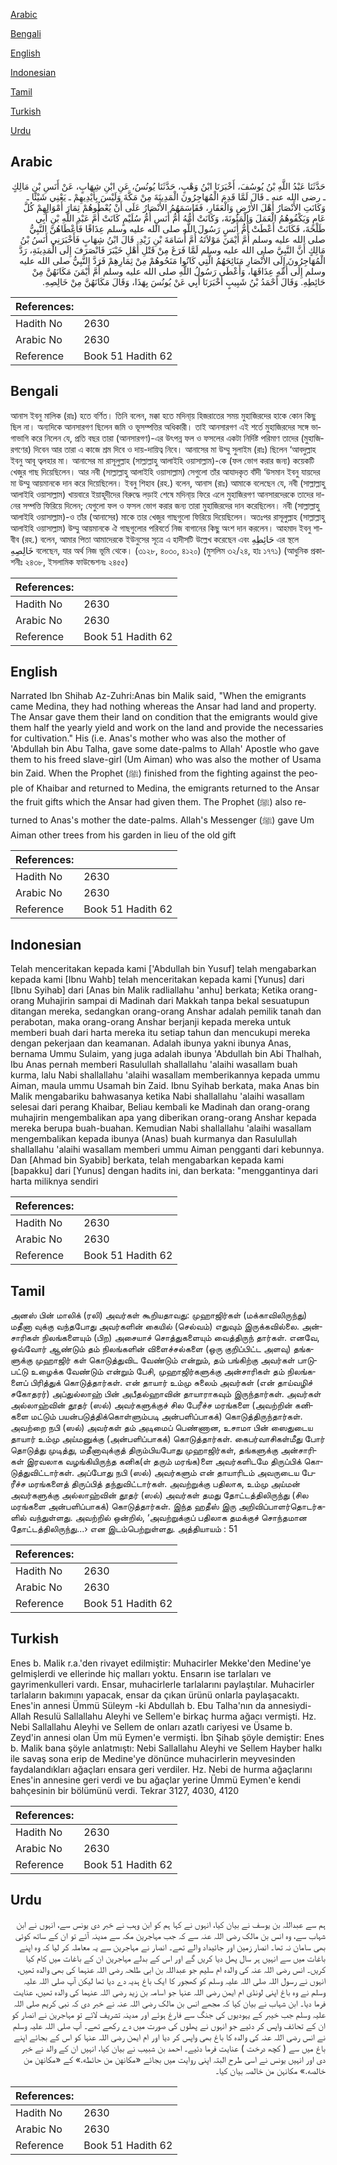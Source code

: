 [Arabic](#arabic)

[Bengali](#bengali)

[English](#english)

[Indonesian](#indonesian)

[Tamil](#tamil)

[Turkish](#turkish)

[Urdu](#urdu)

## Arabic


<div dir="rtl" lang="ar" style={{fontSize:'larger',backgroundColor:'#f8f9fa',padding:20}}>
حَدَّثَنَا عَبْدُ اللَّهِ بْنُ يُوسُفَ، أَخْبَرَنَا ابْنُ وَهْبٍ، حَدَّثَنَا يُونُسُ، عَنِ ابْنِ شِهَابٍ، عَنْ أَنَسِ بْنِ مَالِكٍ ـ رضى الله عنه ـ قَالَ لَمَّا قَدِمَ الْمُهَاجِرُونَ الْمَدِينَةَ مِنْ مَكَّةَ وَلَيْسَ بِأَيْدِيهِمْ ـ يَعْنِي شَيْئًا ـ وَكَانَتِ الأَنْصَارُ أَهْلَ الأَرْضِ وَالْعَقَارِ، فَقَاسَمَهُمُ الأَنْصَارُ عَلَى أَنْ يُعْطُوهُمْ ثِمَارَ أَمْوَالِهِمْ كُلَّ عَامٍ وَيَكْفُوهُمُ الْعَمَلَ وَالْمَئُونَةَ، وَكَانَتْ أُمُّهُ أُمُّ أَنَسٍ أُمُّ سُلَيْمٍ كَانَتْ أُمَّ عَبْدِ اللَّهِ بْنِ أَبِي طَلْحَةَ، فَكَانَتْ أَعْطَتْ أُمُّ أَنَسٍ رَسُولَ اللَّهِ صلى الله عليه وسلم عِذَاقًا فَأَعْطَاهُنَّ النَّبِيُّ صلى الله عليه وسلم أُمَّ أَيْمَنَ مَوْلاَتَهُ أُمَّ أُسَامَةَ بْنِ زَيْدِ‏.‏ قَالَ ابْنُ شِهَابٍ فَأَخْبَرَنِي أَنَسُ بْنُ مَالِكٍ أَنَّ النَّبِيَّ صلى الله عليه وسلم لَمَّا فَرَغَ مِنْ قَتْلِ أَهْلِ خَيْبَرَ فَانْصَرَفَ إِلَى الْمَدِينَةِ، رَدَّ الْمُهَاجِرُونَ إِلَى الأَنْصَارِ مَنَائِحَهُمُ الَّتِي كَانُوا مَنَحُوهُمْ مِنْ ثِمَارِهِمْ فَرَدَّ النَّبِيُّ صلى الله عليه وسلم إِلَى أُمِّهِ عِذَاقَهَا، وَأَعْطَى رَسُولُ اللَّهِ صلى الله عليه وسلم أُمَّ أَيْمَنَ مَكَانَهُنَّ مِنْ حَائِطِهِ‏.‏ وَقَالَ أَحْمَدُ بْنُ شَبِيبٍ أَخْبَرَنَا أَبِي عَنْ يُونُسَ بِهَذَا، وَقَالَ مَكَانَهُنَّ مِنْ خَالِصِهِ‏.‏
</div>
<div style={{backgroundColor:'#f8f9fa',padding:20, marginBottom: 10}}><table> <thead> <tr> <th>References:</th> <th></th> </tr> </thead> <tbody><tr><td>Hadith No</td><td>2630</td></tr><tr><td>Arabic No</td><td>2630</td></tr><tr><td>Reference</td><td>Book 51 Hadith 62</td></tr></tbody></table></div>

## Bengali


<div dir="ltr" lang="bn" style={{fontSize:'larger',backgroundColor:'#f8f9fa',padding:20}}>
আনাস ইবনু মালিক (রাঃ) হতে বর্ণিত। তিনি বলেন, মক্কা হতে মদিনা্য় হিজরাতের সময় মুহাজিরদের হাকে কোন কিছু ছিল না। অন্যদিকে আনসারগণ ছিলেন জমি ও ভূসম্পত্তির অধিকারী। তাই আনসারগণ এই শর্তে মুহাজিরদের সঙ্গে ভাগাভাগি করে নিলেন যে, প্রতি বছর তারা (আনসারগণ)-এর উৎপন্ন ফল ও ফসলের একটা নির্দিষ্ট পরিমাণ তাদের (মুহাজিরগণের) দিবেন আর তারা এ কাজে শ্রম দিবে ও দায়-দায়িত্ব নিবে। আনাসের মা উম্মু সুলাইম (রাঃ) ছিলেন ‘আবদুল্লাহ ইবনু আবূ ত্বলহার মা। আনাসের মা রাসূলুল্লাহ (সাল্লাল্লাহু আলাইহি ওয়াসাল্লাম)-কে (ফল ভোগ করার জন্য) কয়েকটি খেজুর গাছ দিয়েছিলেন। আর নবী (সাল্লাল্লাহু আলাইহি ওয়াসাল্লাম) সেগুলো তাঁর আযাদকৃত বাঁদী ‘উসমান ইবনু যায়দের মা উম্মু আয়মানকে দান করে দিয়েছিলেন। ইবনু শিহাব (রহ.) বলেন, আনাস (রাঃ) আমাকে বলেছেন যে, নবী (সাল্লাল্লাহু আলাইহি ওয়াসাল্লাম) খায়বারে ইয়াহূদীদের বিরুদ্ধে লড়াই শেষে মদিনা্য় ফিরে এলে মুহাজিরগণ আনসারদেরকে তাদের দানের সম্পত্তি ফিরিয়ে দিলেন; যেগুলো ফল ও ফসল ভোগ করার জন্য তারা মুহাজিরদের দান করেছিলেন। নবী (সাল্লাল্লাহু আলাইহি ওয়াসাল্লাম)-ও তাঁর (আনাসের) মাকে তার খেজুর গাছগুলো ফিরিয়ে দিয়েছিলেন। অতঃপর রাসূলুল্লাহ (সাল্লাল্লাহু আলাইহি ওয়াসাল্লাম) উম্মু আয়মানকে ঐ গাছগুলোর পরিবর্তে নিজ বাগানের কিছু অংশ দান করলেন। আহমাদ ইবনু শাবীব (রহ.) বলেন, আমার পিতা আমাদেরকে ইউনুসের সূত্রে এ হাদীসটি উল্লেখ করেছেন এবং حَائِطِهِ এর স্থলে خَالِصِهِ বলেছেন, যার অর্থ নিজ ভূমি থেকে। (৩১২৮, ৪০৩০, ৪১২০) (মুসলিম ৩২/২৪, হাঃ ১৭৭১) (আধুনিক প্রকাশনীঃ ২৪৩৮, ইসলামিক ফাউন্ডেশনঃ ২৪৫৫)
</div>
<div style={{backgroundColor:'#f8f9fa',padding:20, marginBottom: 10}}><table> <thead> <tr> <th>References:</th> <th></th> </tr> </thead> <tbody><tr><td>Hadith No</td><td>2630</td></tr><tr><td>Arabic No</td><td>2630</td></tr><tr><td>Reference</td><td>Book 51 Hadith 62</td></tr></tbody></table></div>

## English


<div dir="ltr" lang="en" style={{fontSize:'larger',backgroundColor:'#f8f9fa',padding:20}}>
Narrated Ibn Shihab Az-Zuhri:Anas bin Malik said, "When the emigrants came Medina, they had nothing whereas the Ansar had land and property. The Ansar gave them their land on condition that the emigrants would give them half the yearly yield and work on the land and provide the necessaries for cultivation." His (i.e. Anas's mother who was also the mother of 'Abdullah bin Abu Talha, gave some date-palms to Allah' Apostle who gave them to his freed slave-girl (Um Aiman) who was also the mother of Usama bin Zaid. When the Prophet (ﷺ) finished from the fighting against the people of Khaibar and returned to Medina, the emigrants returned to the Ansar the fruit gifts which the Ansar had given them. The Prophet (ﷺ) also returned to Anas's mother the date-palms. Allah's Messenger (ﷺ) gave Um Aiman other trees from his garden in lieu of the old gift
</div>
<div style={{backgroundColor:'#f8f9fa',padding:20, marginBottom: 10}}><table> <thead> <tr> <th>References:</th> <th></th> </tr> </thead> <tbody><tr><td>Hadith No</td><td>2630</td></tr><tr><td>Arabic No</td><td>2630</td></tr><tr><td>Reference</td><td>Book 51 Hadith 62</td></tr></tbody></table></div>

## Indonesian


<div dir="ltr" lang="id" style={{fontSize:'larger',backgroundColor:'#f8f9fa',padding:20}}>
Telah menceritakan kepada kami ['Abdullah bin Yusuf] telah mengabarkan kepada kami [Ibnu Wahb] telah menceritakan kepada kami [Yunus] dari [Ibnu Syihab] dari [Anas bin Malik radliallahu 'anhu] berkata; Ketika orang-orang Muhajirin sampai di Madinah dari Makkah tanpa bekal sesuatupun ditangan mereka, sedangkan orang-orang Anshar adalah pemilik tanah dan perabotan, maka orang-orang Anshar berjanji kepada mereka untuk memberi buah dari harta mereka itu setiap tahun dan mencukupi mereka dengan pekerjaan dan keamanan. Adalah ibunya yakni ibunya Anas, bernama Ummu Sulaim, yang juga adalah ibunya 'Abdullah bin Abi Thalhah, Ibu Anas pernah memberi Rasulullah shallallahu 'alaihi wasallam buah kurma, lalu Nabi shallallahu 'alaihi wasallam memberikannya kepada ummu Aiman, maula ummu Usamah bin Zaid. Ibnu Syihab berkata, maka Anas bin Malik mengabariku bahwasanya ketika Nabi shallallahu 'alaihi wasallam selesai dari perang Khaibar, Beliau kembali ke Madinah dan orang-orang muhajirin mengembalikan apa yang diberikan orang-orang Anshar kepada mereka berupa buah-buahan. Kemudian Nabi shallallahu 'alaihi wasallam mengembalikan kepada ibunya (Anas) buah kurmanya dan Rasulullah shallallahu 'alaihi wasallam memberi ummu Aiman pengganti dari kebunnya. Dan [Ahmad bin Syabib] berkata, telah mengabarkan kepada kami [bapakku] dari [Yunus] dengan hadits ini, dan berkata: "menggantinya dari harta miliknya sendiri
</div>
<div style={{backgroundColor:'#f8f9fa',padding:20, marginBottom: 10}}><table> <thead> <tr> <th>References:</th> <th></th> </tr> </thead> <tbody><tr><td>Hadith No</td><td>2630</td></tr><tr><td>Arabic No</td><td>2630</td></tr><tr><td>Reference</td><td>Book 51 Hadith 62</td></tr></tbody></table></div>

## Tamil


<div dir="ltr" lang="ta" style={{fontSize:'larger',backgroundColor:'#f8f9fa',padding:20}}>
அனஸ் பின் மாலிக் (ரலி) அவர்கள் கூறியதாவது: முஹாஜிர்கள் (மக்காவிலிருந்து) மதீனா வுக்கு வந்தபோது அவர்களின் கையில் (செல்வம்) எதுவும் இருக்கவில்லை. அன்சாரிகள் நிலங்களையும் (பிற) அசையாச் சொத்துகளையும் வைத்திருந் தார்கள். எனவே, ஒவ்வோர் ஆண்டும் தம் நிலங்களின் விளைச்சல்களை (ஒரு குறிப்பிட்ட அளவு) தங்களுக்கு முஹாஜிர் கள் கொடுத்துவிட வேண்டும் என்றும், தம் பங்கிற்கு அவர்கள் பாடுபட்டு உழைக்க வேண்டும் என்றும் பேசி, முஹாஜிர்களுக்கு அன்சாரிகள் தம் நிலங்களைப் பிரித்துக் கொடுத்தார்கள். என் தாயார் உம்மு சுலைம் அவர்கள் (என் தாய்வழிச் சகோதரர்) அப்துல்லாஹ் பின் அபீதல்ஹாவின் தாயாராகவும் இருந்தார்கள். அவர்கள் அல்லாஹ்வின் தூதர் (ஸல்) அவர்களுக்குச் சில பேரீச்ச மரங்களை (அவற்றின் கனிகளை மட்டும் பயன்படுத்திக்கொள்ளும்படி அன்பளிப்பாகக்) கொடுத்திருந்தார்கள். அவற்றை நபி (ஸல்) அவர்கள் தம் அடிமைப் பெண்ணான, உசாமா பின் ஸைதுடைய தாயார் உம்மு அய்மனுக்கு (அன்பளிப்பாகக்) கொடுத்தார்கள். கைபர்வாசிகள்மீது போர் தொடுத்து முடித்து, மதீனாவுக்குத் திரும்பியபோது முஹாஜிர்கள், தங்களுக்கு அன்சாரிகள் இரவலாக வழங்கியிருந்த கனிக(ள் தரும் மரங்க)ளை அவர்களிடமே திருப்பிக் கொடுத்துவிட்டார்கள். அப்போது நபி (ஸல்) அவர்களும் என் தாயாரிடம் அவருடைய பேரீச்ச மரங்களைத் திருப்பித் தந்துவிட்டார்கள். அவற்றுக்கு பதிலாக, உம்மு அய்மன் அவர்களுக்கு அல்லாஹ்வின் தூதர் (ஸல்) அவர்கள் தமது தோட்டத்திலிருந்து (சில மரங்களை அன்பளிப்பாகக்) கொடுத்தார்கள். இந்த ஹதீஸ் இரு அறிவிப்பாளர்தொடர்களில் வந்துள்ளது. அவற்றில் ஒன்றில், ‘அவற்றுக்குப் பதிலாக தமக்குச் சொந்தமான தோட்டத்திலிருந்து...› என இடம்பெற்றுள்ளது. அத்தியாயம் : 51
</div>
<div style={{backgroundColor:'#f8f9fa',padding:20, marginBottom: 10}}><table> <thead> <tr> <th>References:</th> <th></th> </tr> </thead> <tbody><tr><td>Hadith No</td><td>2630</td></tr><tr><td>Arabic No</td><td>2630</td></tr><tr><td>Reference</td><td>Book 51 Hadith 62</td></tr></tbody></table></div>

## Turkish


<div dir="ltr" lang="tr" style={{fontSize:'larger',backgroundColor:'#f8f9fa',padding:20}}>
Enes b. Malik r.a.'den rivayet edilmiştir: Muhacirler Mekke'den Medine'ye gelmişlerdi ve ellerinde hiç malları yoktu. Ensarın ise tarlaları ve gayrimenkulleri vardı. Ensar, muhacirlerle tarlalarını paylaştılar. Muhacirler tarlaların bakımını yapacak, ensar da çıkan ürünü onlarla paylaşacaktı. Enes'in annesi Ümmü Süleym -ki Abdullah b. Ebu Talha'nın da annesiydi- Allah Resulü Sallallahu Aleyhi ve Sellem'e birkaç hurma ağacı vermişti. Hz. Nebi Sallallahu Aleyhi ve Sellem de onları azatlı cariyesi ve Üsame b. Zeyd'in annesi olan Üm mü Eymen'e vermişti. İbn Şihab şöyle demiştir: Enes b. Malik bana şöyle anlatmıştı: Nebi Sallallahu Aleyhi ve Sellem Hayber halkı ile savaş sona erip de Medine'ye dönünce muhacirlerin meyvesinden faydalandıkları ağaçları ensara geri verdiler. Hz. Nebi de hurma ağaçlarını Enes'in annesine geri verdi ve bu ağaçlar yerine Ümmü Eymen'e kendi bahçesinin bir bölümünü verdi. Tekrar 3127, 4030, 4120
</div>
<div style={{backgroundColor:'#f8f9fa',padding:20, marginBottom: 10}}><table> <thead> <tr> <th>References:</th> <th></th> </tr> </thead> <tbody><tr><td>Hadith No</td><td>2630</td></tr><tr><td>Arabic No</td><td>2630</td></tr><tr><td>Reference</td><td>Book 51 Hadith 62</td></tr></tbody></table></div>

## Urdu


<div dir="rtl" lang="ur" style={{fontSize:'larger',backgroundColor:'#f8f9fa',padding:20}}>
ہم سے عبداللہ بن یوسف نے بیان کیا، انہوں نے کہا ہم کو ابن وہب نے خبر دی یونس سے، انہوں نے ابن شہاب سے، وہ انس بن مالک رضی اللہ عنہ سے کہ جب مہاجرین مکہ سے مدینہ آئے تو ان کے ساتھ کوئی بھی سامان نہ تھا۔ انصار زمین اور جائیداد والے تھے۔ انصار نے مہاجرین سے یہ معاملہ کر لیا کہ وہ اپنے باغات میں سے انہیں ہر سال پھل دیا کریں گے اور اس کے بدلے مہاجرین ان کے باغات میں کام کیا کریں۔ انس رضی اللہ عنہ کی والدہ ام سلیم جو عبداللہ بن ابی طلحہ رضی اللہ عنہما کی بھی والدہ تھیں، انہوں نے رسول اللہ صلی اللہ علیہ وسلم کو کھجور کا ایک باغ ہدیہ دے دیا تھا لیکن آپ صلی اللہ علیہ وسلم نے وہ باغ اپنی لونڈی ام ایمن رضی اللہ عنہا جو اسامہ بن زید رضی اللہ عنہما کی والدہ تھیں، عنایت فرما دیا۔ ابن شہاب نے بیان کیا کہ مجھے انس بن مالک رضی اللہ عنہ نے خبر دی کہ نبی کریم صلی اللہ علیہ وسلم جب خیبر کے یہودیوں کی جنگ سے فارغ ہوئے اور مدینہ تشریف لائے تو مہاجرین نے انصار کو ان کے تحائف واپس کر دئیے جو انہوں نے پھلوں کی صورت میں دے رکھے تھے۔ آپ صلی اللہ علیہ وسلم نے انس رضی اللہ عنہ کی والدہ کا باغ بھی واپس کر دیا اور ام ایمن رضی اللہ عنہا کو اس کے بجائے اپنے باغ میں سے ( کچھ درخت ) عنایت فرما دئیے۔ احمد بن شبیب نے بیان کیا، انہیں ان کے والد نے خبر دی اور انہیں یونس نے اسی طرح البتہ اپنی روایت میں بجائے «مكانهن من حائطه‏.‏» کے «مكانهن من خالصه‏.‏» مکانہن من خالصہ بیان کیا۔
</div>
<div style={{backgroundColor:'#f8f9fa',padding:20, marginBottom: 10}}><table> <thead> <tr> <th>References:</th> <th></th> </tr> </thead> <tbody><tr><td>Hadith No</td><td>2630</td></tr><tr><td>Arabic No</td><td>2630</td></tr><tr><td>Reference</td><td>Book 51 Hadith 62</td></tr></tbody></table></div>